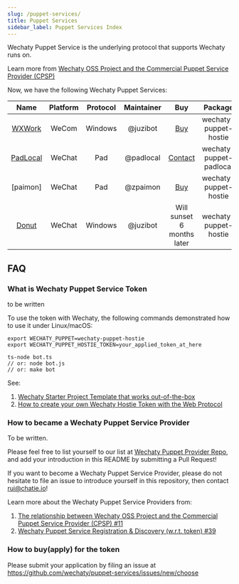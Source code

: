```yaml
---
slug: /puppet-services/
title: Puppet Services
sidebar_label: Puppet Services Index
---
```


Wechaty Puppet Service is the underlying protocol that supports Wechaty runs on.

Learn more from [Wechaty OSS Project and the Commercial Puppet Service Provider (CPSP)](https://github.com/wechaty/PMC/issues/11)

Now, we have the following Wechaty Puppet Services:

| Name | Platform | Protocol | Maintainer | Buy | Package |
| :---: | :---: | :---: | :---: | :---: | :---: |
| [WXWork](wxwork/) | WeCom | Windows | @juzibot | [Buy](https://qiwei.juzibot.com/user/login?isWechaty=true) | wechaty-puppet-hostie |
| [PadLocal](padlocal/) | WeChat | Pad | @padlocal | [Contact](https://github.com/padlocal/wechaty-puppet-padlocal/wiki/TOKEN-%E7%94%B3%E8%AF%B7%E6%96%B9%E6%B3%95)| wechaty-puppet-padlocal |
| [paimon]| WeChat | Pad | @zpaimon | [Buy](http://150.158.176.142/) | wechaty-puppet-hostie |
| [Donut](donut/) | WeChat | Windows | @juzibot | Will sunset 6 months later | wechaty-puppet-hostie |

## FAQ

### What is Wechaty Puppet Service Token

to be written

To use the token with Wechaty, the following commands demonstrated how to use it under Linux/macOS:

```shell
export WECHATY_PUPPET=wechaty-puppet-hostie
export WECHATY_PUPPET_HOSTIE_TOKEN=your_applied_token_at_here

ts-node bot.ts
// or: node bot.js
// or: make bot
```

See:

1. [Wechaty Starter Project Template that works out-of-the-box](https://github.com/wechaty/wechaty-getting-started)
1. [How to create your own Wechaty Hostie Token with the Web Protocol](https://github.com/wechaty/wechaty/issues/1986)

### How to became a Wechaty Puppet Service Provider

To be written.

Please feel free to list yourself to our list at [Wechaty Puppet Provider Repo](https://github.com/wechaty/puppet-services/), and add your introduction in this README by submitting a Pull Request!

If you want to become a Wechaty Puppet Service Provider, please do not hesitate to file an issue to introduce yourself in this repository, then contact rui@chatie.io!

Learn more about the Wechaty Puppet Service Providers from:

1. [The relationship between Wechaty OSS Project and the Commercial Puppet Service Provider (CPSP) #11](https://github.com/wechaty/PMC/issues/11)
1. [Wechaty Puppet Service Registration & Discovery (w.r.t. token) #39](https://github.com/wechaty/puppet-services/issues/39)

### How to buy(apply) for the token

Please submit your application by filing an issue at <https://github.com/wechaty/puppet-services/issues/new/choose>
